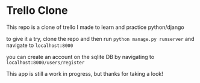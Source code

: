 # Trello Clone

This repo is a clone of trello I made to learn and practice python/django

to give it a try, clone the repo and then run `python manage.py runserver` and navigate to `localhost:8000`

you can create an account on the sqlite DB by navigating to `localhost:8000/users/register` 


This app is still a work in progress, but thanks for taking a look!